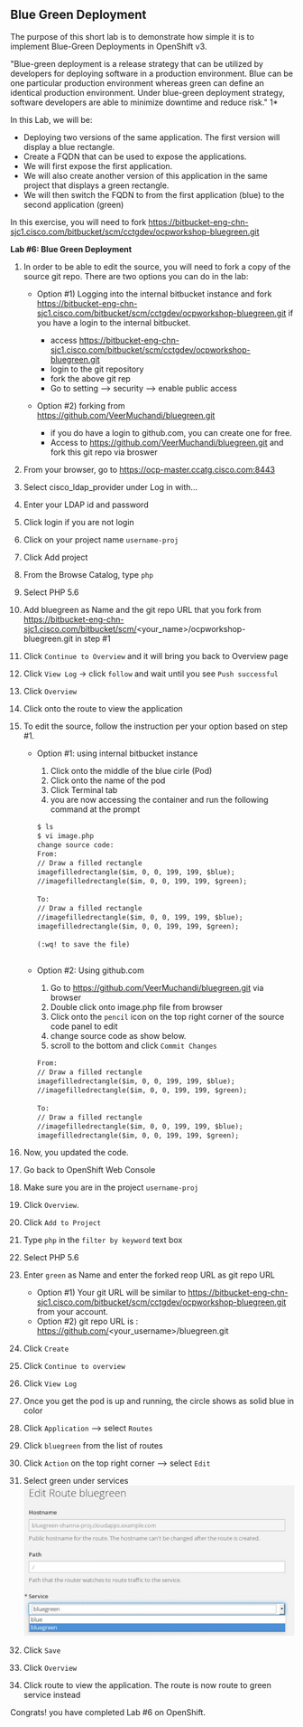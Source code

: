 ## Blue Green Deployment 

The purpose of this short lab is to demonstrate how simple it is to implement Blue-Green Deployments in OpenShift v3.

"Blue-green deployment is a release strategy that can be utilized by developers for deploying software in a production environment. Blue can be one particular production environment whereas green can define an identical production environment. Under blue-green deployment strategy, software developers are able to minimize downtime and reduce risk." 1*

In this Lab, we will be:

* Deploying two versions of the same application. The first version will display a blue rectangle.
* Create a FQDN that can be used to expose the applications.
* We will first expose the first application.
* We will also create another version of this application in the same project that displays a green rectangle.
* We will then switch the FQDN to from the first application (blue) to the second application (green)

In this exercise, you will need to fork https://bitbucket-eng-chn-sjc1.cisco.com/bitbucket/scm/cctgdev/ocpworkshop-bluegreen.git

**Lab #6: Blue Green Deployment**


1. In order to be able to edit the source, you will need to fork a copy of the source git repo. There are two options you can do in the lab:
	* Option #1) Logging into the internal bitbucket instance and fork https://bitbucket-eng-chn-sjc1.cisco.com/bitbucket/scm/cctgdev/ocpworkshop-bluegreen.git if you have a login to the internal bitbucket.
		* access https://bitbucket-eng-chn-sjc1.cisco.com/bitbucket/scm/cctgdev/ocpworkshop-bluegreen.git
		* login to the git repository
		* fork the above git rep
		* Go to setting --> security --> enable public access
		
	* Option #2) forking from https://github.com/VeerMuchandi/bluegreen.git 
		* if you do have a login to github.com, you can create one for free.
		* Access to https://github.com/VeerMuchandi/bluegreen.git and fork this git repo via broswer
		
2. From your browser, go to https://ocp-master.ccatg.cisco.com:8443
2. Select cisco_ldap_provider under Log in with...
3. Enter your LDAP id and password
4. Click login if you are not login
5. Click on your project name `username-proj` 
6. Click Add project
7. From the Browse Catalog, type `php`
8. Select PHP 5.6
9. Add bluegreen as Name and the git repo URL that you fork from https://bitbucket-eng-chn-sjc1.cisco.com/bitbucket/scm/<your_name>/ocpworkshop-bluegreen.git in step #1
10. Click `Continue to Overview` and it will bring you back to Overview page
11. Click `View Log` -> click `follow` and wait until you see `Push successful`
12. Click `Overview`
13. Click onto the route to view the application
14. To edit the source, follow the instruction per your option based on step #1.
	* Option #1: using internal bitbucket instance
		1. Click onto the middle of the blue cirle (Pod)
		2. Click onto the name of the pod
		3. Click Terminal tab
		4. you are now accessing the container and run the following command at the prompt
		
		````
		$ ls
		$ vi image.php
		change source code: 
		From:
		// Draw a filled rectangle                                                                                                                                                                           
		imagefilledrectangle($im, 0, 0, 199, 199, $blue);                                                                                                                                                  
		//imagefilledrectangle($im, 0, 0, 199, 199, $green);
		
		To:
		// Draw a filled rectangle                                                                                                                                                                           
		//imagefilledrectangle($im, 0, 0, 199, 199, $blue);                                                                                                                                                  
		imagefilledrectangle($im, 0, 0, 199, 199, $green);
		
		(:wq! to save the file)                                                                                                                                              
                                                 
		````
	* Option #2: Using github.com
		1. Go to https://github.com/VeerMuchandi/bluegreen.git via browser
		2. Double click onto image.php file from browser
		3. Click onto the `pencil` icon on the top right corner of the source code panel to edit
		4. change source code as show below.
		5. scroll to the bottom and click `Commit Changes`
		
		````
		From:
		// Draw a filled rectangle                                                                                                                                                                           
		imagefilledrectangle($im, 0, 0, 199, 199, $blue);                                                                                                                                                  
		//imagefilledrectangle($im, 0, 0, 199, 199, $green);
		
		To:
		// Draw a filled rectangle                                                                                                                                                                           
		//imagefilledrectangle($im, 0, 0, 199, 199, $blue);                                                                                                                                                  
		imagefilledrectangle($im, 0, 0, 199, 199, $green);
		````
	
15. Now, you updated the code. 
17. Go back to OpenShift Web Console
18. Make sure you are in the project `username-proj`
19. Click `Overview`.
18. Click `Add to Project`
19. Type `php` in the `filter by keyword` text box
19. Select PHP 5.6
20. Enter `green` as Name and enter the forked reop URL as git repo URL
	* Option #1) Your git URL will be similar to https://bitbucket-eng-chn-sjc1.cisco.com/bitbucket/scm/cctgdev/ocpworkshop-bluegreen.git from your account.
	* Option #2) git repo URL is : https://github.com/<your_username>/bluegreen.git
21. Click `Create`
22. Click `Continue to overview`
22. Click `View Log`
23. Once you get the pod is up and running, the circle shows as solid blue in color
24. Click `Application` —> select `Routes`
25. Click `bluegreen` from the list of routes
26. Click `Action` on the top right corner —> select `Edit`
27. Select green under services
![image](images/bluegreenservice.jpg)
28. Click `Save`
29. Click `Overview`
30. Click route to view the application. The route is now route to green service instead

Congrats! you have completed Lab #6 on OpenShift.




